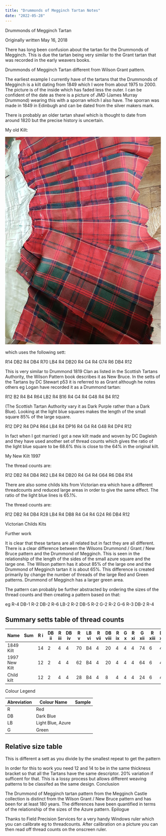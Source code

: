 ```yaml
---
title: "Drummonds of Megginch Tartan Notes"
date: "2022-05-28"
---
```


Drummonds of Megginch Tartan

Originally written May 16, 2018

There has long been confusion about the tartan for the Drummonds of Megginch. This is due the tartan being very similar to the Grant tartan that was recorded in the early weavers books.

Drummonds of Megginch Tartan different from Wilson Grant pattern.

The earliest example I currently have of the tartans that the Drummonds of Megginch is a kilt dating from 1849 which I wore from about 1975 to 2000. The picture is of the inside which has faded less the outer. I can be confident of the date as there is a picture of JMD (James Murray Drummond) wearing this with a sporran which I also have. The sporran was made in 1849 in Edinbugh and can be dated from the silver makers mark.

There is probably an older tartan shawl which is thought to date from around 1820 but the precise history is uncertain.

My old Kilt:

![My Old Kilt](myOldKilt.jpg "My Old Kilt")

which uses the following sett:

R14 DB2 R4 DB4 R70 LB4 R4 DB20 R4 G4 R4 G74 R6 DB4 R12

This is very similar to Drummond 1819 Clan as listed in the Scottish Tartans Authority, the Wilson Pattern book describes it as New Bruce. In the setts of the Tartans by DC Stewart p53 it is referred to as Grant although he notes others eg Logan have recorded it as a Drummond tartan:

R12 B2 R4 B4 R64 LB2 R4 B16 R4 G4 R4 G48 R4 B4 R12

(The Scottish Tartan Authority vary it as Dark Purple rather than a Dark Blue). Looking at the light blue squares makes the length of the small square 85% of the large square.

R12 DP2 R4 DP4 R64 LB4 R4 DP16 R4 G4 R4 G48 R4 DP4 R12

In fact when I got married I got a new kilt made and woven by DC Dagleish and they have used another set of thread counts which gives the ratio of the light blue square to be 68.6% this is close to the 64% in the original kilt.

My New Kilt 1997

The thread counts are:

R12 DB2 R4 DB4 R62 LB4 R4 DB20 R4 G4 R4 G64 R6 DB4 R14

There are also some childs kits from Victorian era which have a different threadcounts and reduced large areas in order to give the same effect. The ratio of the light blue lines is 65.1%.

The thread counts are:

R12 DB2 R4 DB4 R28 LB4 R4 DB8 R4 G4 R4 G24 R6 DB4 R12

Victorian Childs Kits

Further work

It is clear that these tartans are all related but in fact they are all different. There is a clear difference between the Wilsons Drummond / Grant / New Bruce pattern and the Drummond of Megginch. This is seen in the relationship of the length of the sides of the small azure square and the large one. The Wilson pattern has it about 85% of the large one and the Drummond of Megginch tartan it is about 65%. This difference is created primarily by change the number of threads of the large Red and Green patterns. Drummond of Megginch has a larger green area.

The pattern can probably be further abstracted by ordering the sizes of the thread counts and then creating a pattern based on that:

eg R-4 DB-1 R-2 DB-2 R-6 LB-2 R-2 DB-5 R-2 G-2 R-2 G-6 R-3 DB-2 R-4

## Summary setts table of thread counts

| Name          | Sum | R i | DB ii | R iii | DB iv | R v | LB vi | R vii | DB viii | R ix | G x | R xi | G xii | R xiii | DB xiv | R xv |
| ------------- | --- | --- | ----- | ----- | ----- | --- | ----- | ----- | ------- | ---- | --- | ---- | ----- | ------ | ------ | ---- |
| 1849 Kilt     |     | 14  | 2     | 4     | 4     | 70  | B4    | 4     | 20      | 4    | 4   | 4    | 74    | 6      | 4      | 12   |
| 1997 New Kilt |     | 12  | 2     | 4     | 4     | 62  | B4    | 4     | 20      | 4    | 4   | 4    | 64    | 6      | 4      | 14   |
| Child kilt    |     | 12  | 2     | 4     | 4     | 28  | B4    | 4     | 8       | 4    | 4   | 4    | 24    | 6      | 4      | 12   |

Colour Legend

| Abreviation | Colour Name       | Sample |
| ----------- | ----------------- | ------ |
| R           | Red               |        |
| DB          | Dark Blue         |        |
| LB          | Light Blue, Azure |        |
| G           | Green             |        |

## Relative size table

This is different a sett as you divide by the smallest repeat to get the pattern

In order for this to work you need 12 and 14 to be in the same thickness bracket so that all the Tartans have the same descriptor. 20% variation if sufficent for that. This is a lossy process but allows different weaving patterns to be classifed as the same design.
Conclusion

The Drummond of Megginch tartan pattern from the Megginch Castle collection is distinct from the Wilson Grant / New Bruce pattern and has been for at least 180 years. The differences have been quantified in terms of the relationship of the sizes of the Azure pattern.
Epilogue

Thanks to Field Precision Services for a very handy Windows ruler which you can calibrate eg to threadcounts. After calibration on a picture you can then read off thread counts on the onscreen ruler.
